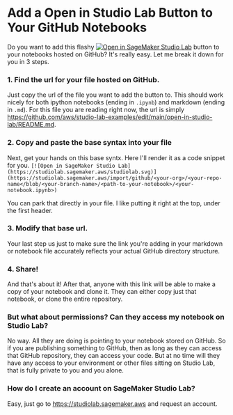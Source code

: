 # Add a Open in Studio Lab Button to Your GitHub Notebooks
Do you want to add this flashy [![Open in SageMaker Studio Lab](https://studiolab.sagemaker.aws/studiolab.svg)](https://studiolab.sagemaker.aws/import/github/aws/studio-lab-examples/blob/main/open-in-studio/README.md) button to your notebooks hosted on GitHub? It's really easy. Let me break it down for you in 3 steps.

### 1. Find the url for your file hosted on GitHub.
Just copy the url of the file you want to add the button to. This should work nicely for both ipython notebooks (ending in `.ipynb`) and markdown (ending in `.md`). For this file you are reading right now, the url is simply https://github.com/aws/studio-lab-examples/edit/main/open-in-studio-lab/README.md.

### 2. Copy and paste the base syntax into your file
Next, get your hands on this base syntx. Here I'll render it as a code snippet for you.
```[![Open in SageMaker Studio Lab](https://studiolab.sagemaker.aws/studiolab.svg)](https://studiolab.sagemaker.aws/import/github/<your-org>/<your-repo-name</blob/<your-branch-name>/<path-to-your-notebook>/<your-notebook.ipynb>)```

You can park that directly in your file. I like putting it right at the top, under the first header.

### 3. Modify that base url.
Your last step us just to make sure the link you're adding in your markdown or notebook file accurately reflects your actual GitHub directory structure.

### 4. Share!
And that's about it! After that, anyone with this link will be able to make a copy of your notebook and clone it. They can either copy just that notebook, or clone the entire repository. 

### But what about permissions? Can they access my notebook on Studio Lab?
No way. All they are doing is pointing to your notebook stored on GitHub. So if you are publishing something to GitHub, then as long as they can access that GitHub repository, they can access your code. But at no time will they have any access to your environment or other files sitting on Studio Lab, that is fully private to you and you alone.

### How do I create an account on SageMaker Studio Lab?
Easy, just go to https://studiolab.sagemaker.aws and request an account.
